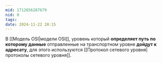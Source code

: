 ```yaml
---
mid: 1712656287679
nid: 0
tags: 
date: 2024-11-22 20:15
---
```

В [[Модель OSI|модели OSI]], уровень который **определяет путь по которому данные** отправленные на транспортном уровне **дойдут к адресату**, для этого используются [[Протокол сетевого уровня|протоколы сетевого уровня]].